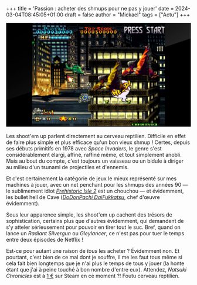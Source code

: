+++
title = 'Passion : acheter des shmups pour ne pas y jouer'
date = 2024-03-04T08:45:05+01:00
draft = false
author = "Mickael"
tags = ["Actu"]
+++ 

![Texte Alternative](schmup.jpeg "L'incroyable Prehistoric Isle 2 où on dégomme des dinos.")

Les shoot'em up parlent directement au cerveau reptilien. Difficile en effet de faire plus simple et plus efficace qu'un bon vieux shmup ! Certes, depuis ses débuts primitifs en 1978 avec *Space Invaders*, le genre s'est considérablement élargi, affiné, raffiné même, et tout simplement anobli. Mais au bout du compte, c'est toujours un vaisseau ou un bidule à diriger au milieu d'un tsunami de projectiles et d'ennemis.

Et c'est certainement la catégorie de jeux le mieux représenté sur mes machines à jouer, avec un net penchant pour les shmups des années 90 — le sublimement idiot *[Prehistoric Isle 2](https://en.wikipedia.org/wiki/Prehistoric_Isle_2)* est un chouchou — et évidemment, les bullet hell de Cave (*[DoDonPachi DaiFukkatsu](https://fr.wikipedia.org/wiki/DoDonPachi_DaiFukkatsu)*, chef d'œuvre évidemment).

Sous leur apparence simple, les shoot'em up cachent des trésors de sophistication, certains plus que d'autres évidemment, qui demandent de s'y atteler sérieusement pour pouvoir en tirer tout le suc. Bref, quand on lance un *Radiant Silvergun* ou *Gleylancer*, ce n'est pas pour tuer le temps entre deux épisodes de Netflix !

Est-ce pour autant une raison de *tous* les acheter ? Évidemment non. Et pourtant, c'est bien de ce mal dont je souffre, il me les faut tous même si cela fait bien longtemps que je n'ai plus le temps de tous y jouer (la honte étant que j'ai à peine touché à bon nombre d'entre eux). Attendez, *Natsuki Chronicles* est à [1 €](https://store.steampowered.com/app/1175190/Natsuki_Chronicles/) sur Steam en ce moment ?! Foutu cerveau reptilien.
